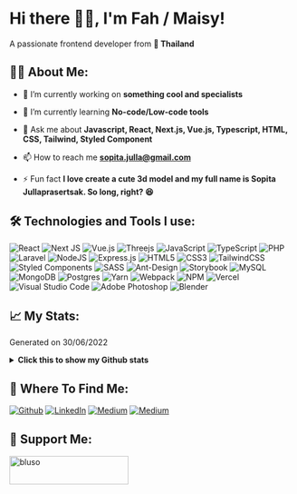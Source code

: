 <h1>Hi there 👋🏻, I'm Fah / Maisy!</h1>

<p>A passionate frontend developer from <b>📍 Thailand</b></p>

<h2>👩🏻 About Me:</h2>
<p>
  
- 🔭 I’m currently working on **something cool and specialists**
  
- 🌱 I’m currently learning **No-code/Low-code tools**
  
- 💬 Ask me about **Javascript, React, Next.js, Vue.js, Typescript, HTML, CSS, Tailwind, Styled Component**
  
- 📫 How to reach me **sopita.julla@gmail.com**
  
- ⚡ Fun fact **I love create a cute 3d model and my full name is Sopita Jullaprasertsak. So long, right? 😆**
</p>

<h2>🛠️ Technologies and Tools I use:</h3>
<p>
  <img src="https://img.shields.io/badge/react-%2320232a.svg?style=for-the-badge&logo=react&logoColor=%2361DAFB" alt="React" />
  <img src="https://img.shields.io/badge/Next-black?style=for-the-badge&logo=next.js&logoColor=white" alt="Next JS" />
  <img src="https://img.shields.io/badge/vuejs-%2335495e.svg?style=for-the-badge&logo=vuedotjs&logoColor=%234FC08D" alt="Vue.js" />
  <img src="https://img.shields.io/badge/threejs-black?style=for-the-badge&logo=three.js&logoColor=white" alt="Threejs" />
  <img src="https://img.shields.io/badge/javascript-%23323330.svg?style=for-the-badge&logo=javascript&logoColor=%23F7DF1E" alt="JavaScript" />
  <img src="https://img.shields.io/badge/typescript-%23007ACC.svg?style=for-the-badge&logo=typescript&logoColor=white" alt="TypeScript" />
  <img src="https://img.shields.io/badge/php-%23777BB4.svg?style=for-the-badge&logo=php&logoColor=white" alt="PHP" />
  <img src="https://img.shields.io/badge/laravel-%23FF2D20.svg?style=for-the-badge&logo=laravel&logoColor=white" alt="Laravel" />
  <img src="https://img.shields.io/badge/node.js-6DA55F?style=for-the-badge&logo=node.js&logoColor=white" alt="NodeJS" />
  <img src="https://img.shields.io/badge/express.js-%23404d59.svg?style=for-the-badge&logo=express&logoColor=%2361DAFB" alt="Express.js" />
  <img src="https://img.shields.io/badge/html5-%23E34F26.svg?style=for-the-badge&logo=html5&logoColor=white" alt="HTML5" />
  <img src="https://img.shields.io/badge/css3-%231572B6.svg?style=for-the-badge&logo=css3&logoColor=white" alt="CSS3" />
  <img src="https://img.shields.io/badge/tailwindcss-%2338B2AC.svg?style=for-the-badge&logo=tailwind-css&logoColor=white" alt="TailwindCSS" />
  <img src="https://img.shields.io/badge/styled--components-DB7093?style=for-the-badge&logo=styled-components&logoColor=white" alt="Styled Components" />
  <img src="https://img.shields.io/badge/SASS-hotpink.svg?style=for-the-badge&logo=SASS&logoColor=white" alt="SASS" />
  <img src="https://img.shields.io/badge/-AntDesign-%230170FE?style=for-the-badge&logo=ant-design&logoColor=white" alt="Ant-Design" />
  <img src="https://img.shields.io/badge/-Storybook-FF4785?style=for-the-badge&logo=storybook&logoColor=white" alt="Storybook" />
  <img src="https://img.shields.io/badge/mysql-%2300f.svg?style=for-the-badge&logo=mysql&logoColor=white" alt="MySQL" />
  <img src="https://img.shields.io/badge/MongoDB-%234ea94b.svg?style=for-the-badge&logo=mongodb&logoColor=white" alt="MongoDB" />
  <img src="https://img.shields.io/badge/postgres-%23316192.svg?style=for-the-badge&logo=postgresql&logoColor=white" alt="Postgres" />
  <img src="https://img.shields.io/badge/yarn-%232C8EBB.svg?style=for-the-badge&logo=yarn&logoColor=white" alt="Yarn" />
  <img src="https://img.shields.io/badge/webpack-%238DD6F9.svg?style=for-the-badge&logo=webpack&logoColor=black" alt="Webpack" />
  <img src="https://img.shields.io/badge/NPM-%23000000.svg?style=for-the-badge&logo=npm&logoColor=white" alt="NPM" />
  <img src="https://img.shields.io/badge/vercel-%23000000.svg?style=for-the-badge&logo=vercel&logoColor=white" alt="Vercel" />
  <img src="https://img.shields.io/badge/Visual%20Studio%20Code-0078d7.svg?style=for-the-badge&logo=visual-studio-code&logoColor=white" alt="Visual Studio Code" />
  <img src="https://img.shields.io/badge/adobe%20photoshop-%2331A8FF.svg?style=for-the-badge&logo=adobe%20photoshop&logoColor=white" alt="Adobe Photoshop" />
  <img src="https://img.shields.io/badge/blender-%23F5792A.svg?style=for-the-badge&logo=blender&logoColor=white" alt="Blender" />
</p>

<h2>📈 My Stats:</h2>
<p>Generated on 30/06/2022</p>

<details>
<summary>
<strong>Click this to show my Github stats</strong>
</summary>
  
<!--START_SECTION:waka-->
![Code Time](http://img.shields.io/badge/Code%20Time-1%20hr%2024%20mins-blue)

![Profile Views](http://img.shields.io/badge/Profile%20Views-0-blue)

![Lines of code](https://img.shields.io/badge/From%20Hello%20World%20I%27ve%20Written-27.9%20million%20lines%20of%20code-blue)

**🐱 My GitHub Data** 

> 📦 779.5 kB Used in GitHub's Storage 
 > 
> 🚫 Not Opted to Hire
 > 
> 📜 42 Public Repositories 
 > 
> 🔑 26 Private Repositories 
 > 
**I'm an Early 🐤** 

```text
🌞 Morning                805 commits         █████░░░░░░░░░░░░░░░░░░░░   19.85 % 
🌆 Daytime                2420 commits        ███████████████░░░░░░░░░░   59.66 % 
🌃 Evening                759 commits         █████░░░░░░░░░░░░░░░░░░░░   18.71 % 
🌙 Night                  72 commits          ░░░░░░░░░░░░░░░░░░░░░░░░░   01.78 % 
```
📅 **I'm Most Productive on Friday** 

```text
Monday                   550 commits         ███░░░░░░░░░░░░░░░░░░░░░░   13.56 % 
Tuesday                  855 commits         █████░░░░░░░░░░░░░░░░░░░░   21.08 % 
Wednesday                560 commits         ███░░░░░░░░░░░░░░░░░░░░░░   13.81 % 
Thursday                 861 commits         █████░░░░░░░░░░░░░░░░░░░░   21.23 % 
Friday                   990 commits         ██████░░░░░░░░░░░░░░░░░░░   24.41 % 
Saturday                 106 commits         █░░░░░░░░░░░░░░░░░░░░░░░░   02.61 % 
Sunday                   134 commits         █░░░░░░░░░░░░░░░░░░░░░░░░   03.30 % 
```


📊 **This Week I Spent My Time On** 

```text
🕑︎ Time Zone: Asia/Bangkok

💬 Programming Languages: 
No Activity Tracked This Week

🔥 Editors: 
No Activity Tracked This Week

💻 Operating System: 
No Activity Tracked This Week
```

**I Mostly Code in JavaScript** 

```text
JavaScript               19 repos            ██████████░░░░░░░░░░░░░░░   39.58 % 
TypeScript               7 repos             ████░░░░░░░░░░░░░░░░░░░░░   14.58 % 
Python                   5 repos             ███░░░░░░░░░░░░░░░░░░░░░░   10.42 % 
GDScript                 3 repos             ██░░░░░░░░░░░░░░░░░░░░░░░   06.25 % 
CSS                      1 repo              █░░░░░░░░░░░░░░░░░░░░░░░░   02.08 % 
```




 Last Updated on 01/02/2025 01:38:47 UTC
<!--END_SECTION:waka-->
</details>

<h2>📡 Where To Find Me:</h2>
<p>
  <a href="https://github.com/blusoso" target="_blank"><img alt="Github" src="https://img.shields.io/badge/GitHub-%2312100E.svg?&style=for-the-badge&logo=Github&logoColor=white" /></a>
  <a href="https://www.linkedin.com/in/sopita-jullaprasertsak-2748171aa" target="_blank"><img alt="LinkedIn" src="https://img.shields.io/badge/linkedin-%230077B5.svg?&style=for-the-badge&logo=linkedin&logoColor=white" /></a>
  <a href="https://www.instagram.com/bluso.so" target="_blank"><img alt="Medium" src="https://img.shields.io/badge/medium-%2312100E.svg?&style=for-the-badge&logo=medium&logoColor=white" /></a>
  <a href="https://medium.com/@bluuso" target="_blank"><img alt="Medium" src="https://img.shields.io/badge/Instagram-%23E4405F.svg?style=for-the-badge&logo=Instagram&logoColor=white" /></a>
</p>

<h2>💖 Support Me:</h3>
<p><a href="https://ko-fi.com/bluso"> <img align="left" src="https://cdn.ko-fi.com/cdn/kofi3.png?v=3" height="50" width="210" alt="bluso" /></a></p>
